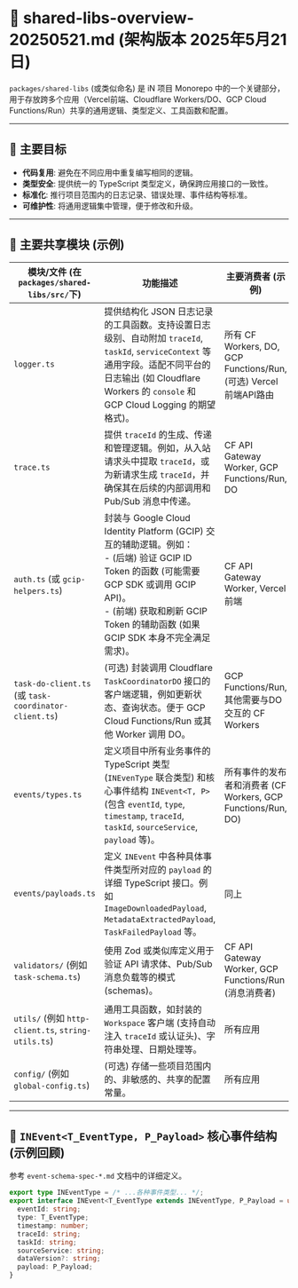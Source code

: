 # 🧩 shared-libs-overview-20250521.md (架构版本 2025年5月21日)

`packages/shared-libs` (或类似命名) 是 iN 项目 Monorepo 中的一个关键部分，用于存放跨多个应用（Vercel前端、Cloudflare Workers/DO、GCP Cloud Functions/Run）共享的通用逻辑、类型定义、工具函数和配置。

---

## 🎯 主要目标

- **代码复用**: 避免在不同应用中重复编写相同的逻辑。
- **类型安全**: 提供统一的 TypeScript 类型定义，确保跨应用接口的一致性。
- **标准化**: 推行项目范围内的日志记录、错误处理、事件结构等标准。
- **可维护性**: 将通用逻辑集中管理，便于修改和升级。

---

## 🧱 主要共享模块 (示例)

| 模块/文件 (在 `packages/shared-libs/src/`下) | 功能描述                                                                                                                               | 主要消费者 (示例)                                                 |
| ------------------------------------------ | -------------------------------------------------------------------------------------------------------------------------------------- | ----------------------------------------------------------------- |
| `logger.ts`                                | 提供结构化 JSON 日志记录的工具函数。支持设置日志级别、自动附加 `traceId`, `taskId`, `serviceContext` 等通用字段。适配不同平台的日志输出 (如 Cloudflare Workers 的 `console` 和 GCP Cloud Logging 的期望格式)。 | 所有 CF Workers, DO, GCP Functions/Run, (可选) Vercel 前端API路由 |
| `trace.ts`                                 | 提供 `traceId` 的生成、传递和管理逻辑。例如，从入站请求头中提取 `traceId`，或为新请求生成 `traceId`，并确保其在后续的内部调用和 Pub/Sub 消息中传递。 | CF API Gateway Worker, GCP Functions/Run, DO                      |
| `auth.ts` (或 `gcip-helpers.ts`)             | 封装与 Google Cloud Identity Platform (GCIP) 交互的辅助逻辑。例如：<br> - (后端) 验证 GCIP ID Token 的函数 (可能需要 GCP SDK 或调用 GCIP API)。<br> - (前端) 获取和刷新 GCIP Token 的辅助函数 (如果 GCIP SDK 本身不完全满足需求)。 | CF API Gateway Worker, Vercel 前端                               |
| `task-do-client.ts` (或 `task-coordinator-client.ts`) | (可选) 封装调用 Cloudflare `TaskCoordinatorDO` 接口的客户端逻辑，例如更新状态、查询状态。便于 GCP Cloud Functions/Run 或其他 Worker 调用 DO。 | GCP Functions/Run, 其他需要与DO交互的 CF Workers                  |
| `events/types.ts`                            | 定义项目中所有业务事件的 TypeScript 类型 (`INEvenType` 联合类型) 和核心事件结构 `INEvent<T, P>` (包含 `eventId`, `type`, `timestamp`, `traceId`, `taskId`, `sourceService`, `payload` 等)。 | 所有事件的发布者和消费者 (CF Workers, GCP Functions/Run, DO)    |
| `events/payloads.ts`                         | 定义 `INEvent` 中各种具体事件类型所对应的 `payload` 的详细 TypeScript 接口。例如 `ImageDownloadedPayload`, `MetadataExtractedPayload`, `TaskFailedPayload` 等。 | 同上                                                              |
| `validators/` (例如 `task-schema.ts`)        | 使用 Zod 或类似库定义用于验证 API 请求体、Pub/Sub 消息负载等的模式 (schemas)。                                                             | CF API Gateway Worker, GCP Functions/Run (消息消费者)             |
| `utils/` (例如 `http-client.ts`, `string-utils.ts`) | 通用工具函数，如封装的 `Workspace` 客户端 (支持自动注入 `traceId` 或认证头)、字符串处理、日期处理等。                                          | 所有应用                                                          |
| `config/` (例如 `global-config.ts`)          | (可选) 存储一些项目范围内的、非敏感的、共享的配置常量。                                                                                       | 所有应用                                                          |

---

## 🔔 `INEvent<T_EventType, P_Payload>` 核心事件结构 (示例回顾)

参考 `event-schema-spec-*.md` 文档中的详细定义。
```typescript
export type INEventType = /* ...各种事件类型... */;
export interface INEvent<T_EventType extends INEventType, P_Payload = unknown> {
  eventId: string;
  type: T_EventType;
  timestamp: number;
  traceId: string;
  taskId: string;
  sourceService: string;
  dataVersion?: string;
  payload: P_Payload;
}